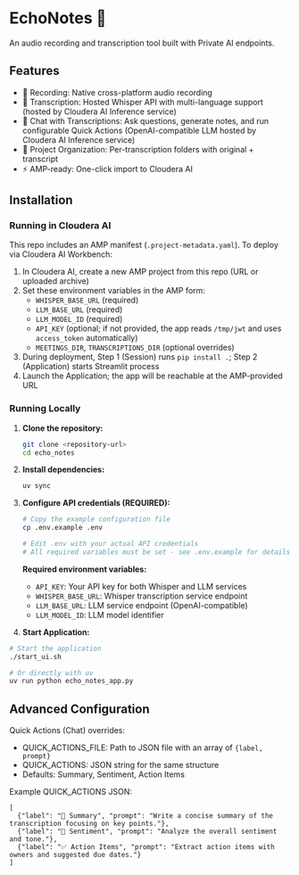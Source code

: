 # EchoNotes 📝

An audio recording and transcription tool built with Private AI endpoints.


## Features
- 🎤 Recording: Native cross-platform audio recording
- 📝 Transcription: Hosted Whisper API with multi-language support (hosted by Cloudera AI Inference service)
- 💬 Chat with Transcriptions: Ask questions, generate notes, and run configurable Quick Actions (OpenAI-compatible LLM hosted by Cloudera AI Inference service)
- 📁 Project Organization: Per-transcription folders with original + transcript
- ⚡ AMP-ready: One-click import to Cloudera AI

## Installation

### Running in Cloudera AI

This repo includes an AMP manifest (`.project-metadata.yaml`). To deploy via Cloudera AI Workbench:

1. In Cloudera AI, create a new AMP project from this repo (URL or uploaded archive)
2. Set these environment variables in the AMP form:
   - `WHISPER_BASE_URL` (required)
   - `LLM_BASE_URL` (required)
   - `LLM_MODEL_ID` (required)
   - `API_KEY` (optional; if not provided, the app reads `/tmp/jwt` and uses `access_token` automatically)
   - `MEETINGS_DIR`, `TRANSCRIPTIONS_DIR` (optional overrides)
3. During deployment, Step 1 (Session) runs `pip install .`; Step 2 (Application) starts Streamlit process
4. Launch the Application; the app will be reachable at the AMP-provided URL

### Running Locally

1. **Clone the repository:**
   ```bash
   git clone <repository-url>
   cd echo_notes
   ```

2. **Install dependencies:**
   ```bash
   uv sync
   ```

3. **Configure API credentials (REQUIRED):**
   ```bash
   # Copy the example configuration file
   cp .env.example .env

   # Edit .env with your actual API credentials
   # All required variables must be set - see .env.example for details
   ```

   **Required environment variables:**
   - `API_KEY`: Your API key for both Whisper and LLM services
   - `WHISPER_BASE_URL`: Whisper transcription service endpoint
   - `LLM_BASE_URL`: LLM service endpoint (OpenAI-compatible)
   - `LLM_MODEL_ID`: LLM model identifier

4. **Start Application:**
```bash
# Start the application
./start_ui.sh

# Or directly with uv
uv run python echo_notes_app.py
```

## Advanced Configuration

Quick Actions (Chat) overrides:
- QUICK_ACTIONS_FILE: Path to JSON file with an array of `{label, prompt}`
- QUICK_ACTIONS: JSON string for the same structure
- Defaults: Summary, Sentiment, Action Items

Example QUICK_ACTIONS JSON:
```
[
  {"label": "🧾 Summary", "prompt": "Write a concise summary of the transcription focusing on key points."},
  {"label": "🙂 Sentiment", "prompt": "Analyze the overall sentiment and tone."},
  {"label": "✅ Action Items", "prompt": "Extract action items with owners and suggested due dates."}
]
```
